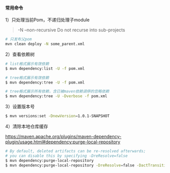 #### 常用命令

1）只处理当前Pom，不递归处理子module

> -N –non-recursive Do not recurse into sub-projects

```bash
# 只发布父pom
mvn clean deploy -N some_parent.xml
```

2）查看依赖树

```bash
# list格式展示有效依赖
$ mvn dependency:list -U -f pom.xml

# tree格式展示有效依赖
$ mvn dependency:tree -U -f pom.xml

# tree格式展示所有依赖，含已被maven依赖调停的忽略依赖
$ mvn dependency:tree -U -Dverbose -f pom.xml
```

3）设置版本号

```bash
$ mvn versions:set -DnewVersion=1.0.1-SNAPSHOT
```

4）清除本地仓库缓存

https://maven.apache.org/plugins/maven-dependency-plugin/usage.html#dependency:purge-local-repository

```bash
# By default, deleted artifacts can be re-resolved afterwards; 
# you can disable this by specifying -DreResolve=false
$ mvn dependency:purge-local-repository
$ mvn dependency:purge-local-repository -DreResolve=false -DactTransitively=false
```



